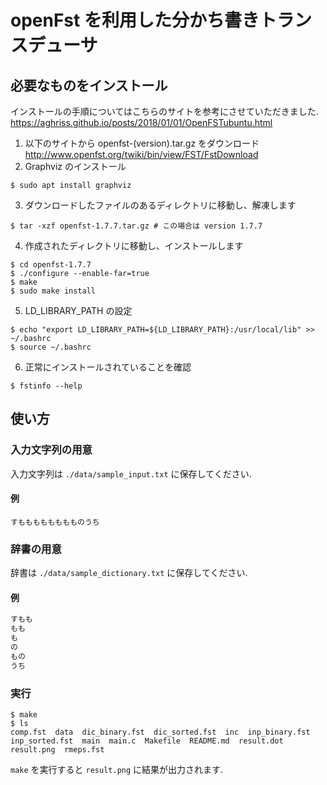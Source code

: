 # openFst を利用した分かち書きトランスデューサ

## 必要なものをインストール

インストールの手順についてはこちらのサイトを参考にさせていただきました. \
https://aghriss.github.io/posts/2018/01/01/OpenFSTubuntu.html

1. 以下のサイトから openfst-(version).tar.gz をダウンロード \
   http://www.openfst.org/twiki/bin/view/FST/FstDownload
2. Graphviz のインストール
  ```
  $ sudo apt install graphviz
  ```

3. ダウンロードしたファイルのあるディレクトリに移動し、解凍します
  ```
  $ tar -xzf openfst-1.7.7.tar.gz # この場合は version 1.7.7
  ```

4. 作成されたディレクトリに移動し、インストールします
  ```
  $ cd openfst-1.7.7
  $ ./configure --enable-far=true
  $ make
  $ sudo make install
  ```

5. LD\_LIBRARY\_PATH の設定
  ```
  $ echo "export LD_LIBRARY_PATH=${LD_LIBRARY_PATH}:/usr/local/lib" >> ~/.bashrc
  $ source ~/.bashrc
  ```

6. 正常にインストールされていることを確認
  ```
  $ fstinfo --help
  ```

## 使い方

### 入力文字列の用意
入力文字列は `./data/sample_input.txt` に保存してください.
#### 例

```
すもももももももものうち
```

### 辞書の用意
辞書は `./data/sample_dictionary.txt` に保存してください.
#### 例

```./data/sample_dictionary.txt
すもも
もも
も
の
もの
うち
```

### 実行

```
$ make
$ ls
comp.fst  data  dic_binary.fst  dic_sorted.fst  inc  inp_binary.fst  inp_sorted.fst  main  main.c  Makefile  README.md  result.dot  result.png  rmeps.fst
```
`make` を実行すると `result.png` に結果が出力されます.


